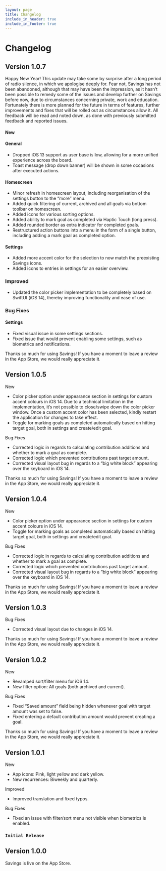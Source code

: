 ```yaml
---
layout: page
title: Changelog
include_in_header: true
include_in_footer: true
---
```


# Changelog

## **Version 1.0.7**

Happy New Year! This update may take some by surprise after a long period of radio silence, in which we apologise deeply for. Fear not, Savings has not been abandoned, although that may have been the impression, as it hasn’t been possible to remedy some of the issues and develop further on Savings before now, due to circumstances concerning private, work and education. Fortunately there is more planned for the future in terms of features, further improvements and fixes that will be rolled out as circumstances allow it. All feedback will be read and noted down, as done with previously submitted feedback and reported issues.

#### New

#### General

- Dropped iOS 13 support as user base is low, allowing for a more unified experience across the board.
- Toast message (drop down banner) will be shown in some occasions after executed actions.

#### Homescreen

- Minor refresh in homescreen layout, including reorganisation of the settings button to the “more” menu.
- Added quick filtering of current, archived and all goals via bottom toolbar on homescreen.
- Added icons for various sorting options.
- Added ability to mark goal as completed via Haptic Touch (long press).
- Added rounded border as extra indicator for completed goals.
- Restructured action buttons into a menu in the form of a single button, including adding a mark goal as completed option.

#### Settings

- Added more accent color for the selection to now match the preexisting Savings icons.
- Added icons to entries in settings for an easier overview.

### Improved

- Updated the color picker implementation to be completely based on SwiftUI (iOS 14), thereby improving functionality and ease of use.

### Bug Fixes

#### Settings

- Fixed visual issue in some settings sections.
- Fixed issue that would prevent enabling some settings, such as biometrics and notifications.

Thanks so much for using Savings! If you have a moment to leave a review in the App Store, we would really appreciate it.

## **Version 1.0.5**

New

- Color picker option under appearance section in settings for custom accent colours in iOS 14. Due to a technical limitation in the implementation, it’s not possible to close/swipe down the color picker window. Once a custom accent color has been selected, kindly restart the application for changes to take effect.
- Toggle for marking goals as completed automatically based on hitting target goal, both in settings and create/edit goal.

Bug Fixes

- Corrected logic in regards to calculating contribution additions and whether to mark a goal as complete.
- Corrected logic which prevented contributions past target amount.
- Corrected visual layout bug in regards to a “big white block” appearing over the keyboard in iOS 14.

Thanks so much for using Savings! If you have a moment to leave a review in the App Store, we would really appreciate it.

## **Version 1.0.4**

New

- Color picker option under appearance section in settings for custom accent colours in iOS 14.
- Toggle for marking goals as completed automatically based on hitting target goal, both in settings and create/edit goal.

Bug Fixes

- Corrected logic in regards to calculating contribution additions and whether to mark a goal as complete.
- Corrected logic which prevented contributions past target amount.
- Corrected visual layout bug in regards to a “big white block” appearing over the keyboard in iOS 14.

Thanks so much for using Savings! If you have a moment to leave a review in the App Store, we would really appreciate it.

## **Version 1.0.3**

Bug Fixes

- Corrected visual layout due to changes in iOS 14.

Thanks so much for using Savings! If you have a moment to leave a review in the App Store, we would really appreciate it.

## **Version 1.0.2**

New

- Revamped sort/filter menu for iOS 14.
- New filter option: All goals (both archived and current).

Bug Fixes

- Fixed “Saved amount” field being hidden whenever goal with target amount was set to false.
- Fixed entering a default contribution amount would prevent creating a goal.

Thanks so much for using Savings! If you have a moment to leave a review in the App Store, we would really appreciate it.

## **Version 1.0.1**

New

- App icons: Pink, light yellow and dark yellow.
- New recurrences: Biweekly and quarterly.

Improved

- Improved translation and fixed typos.

Bug Fixes

- Fixed an issue with filter/sort menu not visible when biometrics is enabled.

### `Initial Release`

## **Version 1.0.0**

Savings is live on the App Store.
